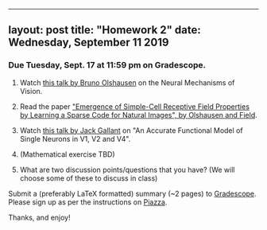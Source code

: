 
---
layout: post
title: "Homework 2"
date:  Wednesday, September 11 2019
---


### Due Tuesday, Sept. 17 at 11:59 pm on Gradescope. 



1. Watch [this talk by Bruno Olshausen](https://simons.berkeley.edu/talks/olshausen-neural) on the Neural Mechanisms of Vision.

2. Read the paper ["Emergence of Simple-Cell Receptive Field Properties by Learning a Sparse Code for Natural Images", by Olshausen and Field](http://www.cns.nyu.edu/~tony/vns/readings/olshausen-field-1996.pdf).

3. Watch [this talk by Jack Gallant](https://simons.berkeley.edu/talks/jack-gallant-2-15-18) on "An Accurate Functional Model of Single Neurons in V1, V2 and V4".

4. (Mathematical exercise TBD)


5. What are two discussion points/questions that you have? (We will choose some of these to discuss in class)

Submit a (preferably LaTeX formatted) summary (~2 pages) to [Gradescope](https://www.gradescope.com/courses/61715). Please sign up as per the instructions on [Piazza](https://piazza.com/columbia/fall2019/comse6998_004_2019_1topicsincomputerscience). 

Thanks, and enjoy!
